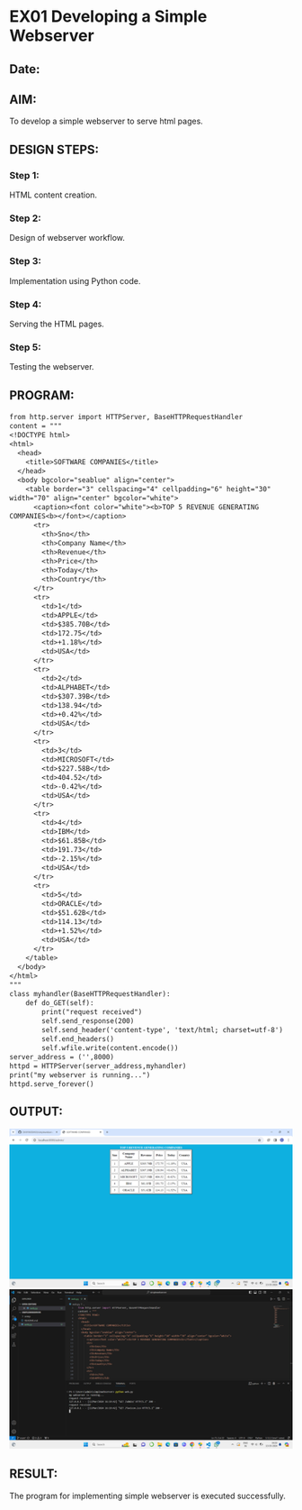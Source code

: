 # EX01 Developing a Simple Webserver
## Date:

## AIM:
To develop a simple webserver to serve html pages.

## DESIGN STEPS:
### Step 1: 
HTML content creation.

### Step 2:
Design of webserver workflow.

### Step 3:
Implementation using Python code.

### Step 4:
Serving the HTML pages.

### Step 5:
Testing the webserver.

## PROGRAM:
```
from http.server import HTTPServer, BaseHTTPRequestHandler
content = """
<!DOCTYPE html>
<html>
  <head>
    <title>SOFTWARE COMPANIES</title>
  </head>
  <body bgcolor="seablue" align="center">
    <table border="3" cellspacing="4" cellpadding="6" height="30" width="70" align="center" bgcolor="white">
      <caption><font color="white"><b>TOP 5 REVENUE GENERATING COMPANIES<b></font></caption>
      <tr>
        <th>Sno</th>
        <th>Company Name</th>
        <th>Revenue</th>
        <th>Price</th>
        <th>Today</th>
        <th>Country</th>
      </tr>
      <tr>
        <td>1</td>
        <td>APPLE</td>
        <td>$385.70B</td>
        <td>172.75</td>
        <td>+1.18%</td>
        <td>USA</td>
      </tr>
      <tr>        
        <td>2</td>
        <td>ALPHABET</td>
        <td>$307.39B</td>
        <td>138.94</td>
        <td>+0.42%</td>
        <td>USA</td>
      </tr>
      <tr>
        <td>3</td>
        <td>MICROSOFT</td>
        <td>$227.58B</td>
        <td>404.52</td>
        <td>-0.42%</td>
        <td>USA</td>
      </tr>
      <tr>
        <td>4</td>
        <td>IBM</td>
        <td>$61.85B</td>
        <td>191.73</td>
        <td>-2.15%</td>
        <td>USA</td>
      </tr>
      <tr>
        <td>5</td>
        <td>ORACLE</td>
        <td>$51.62B</td>
        <td>114.13</td>
        <td>+1.52%</td>
        <td>USA</td>
      </tr>
    </table>
  </body>
</html>
"""
class myhandler(BaseHTTPRequestHandler):
    def do_GET(self):
        print("request received")
        self.send_response(200)
        self.send_header('content-type', 'text/html; charset=utf-8')
        self.end_headers()
        self.wfile.write(content.encode())
server_address = ('',8000)
httpd = HTTPServer(server_address,myhandler)
print("my webserver is running...")
httpd.serve_forever()
```

## OUTPUT:
![alt text](<WEB EX01.png>)
![alt text](<webo1 prog.png>)
## RESULT:
The program for implementing simple webserver is executed successfully.
